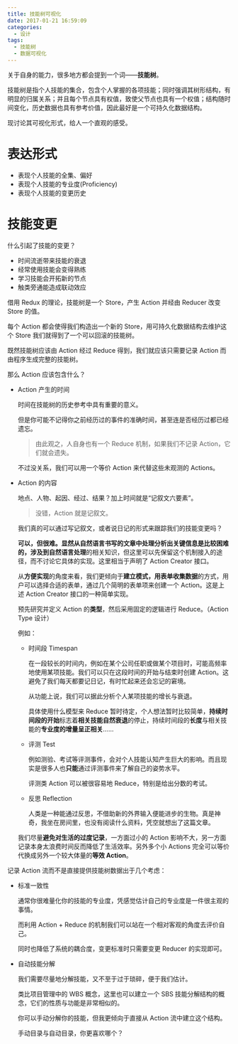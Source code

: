 ```yaml
---
title: 技能树可视化
date: 2017-01-21 16:59:09
categories:
  - 设计
tags:
  - 技能树
  - 数据可视化
---
```


关于自身的能力，很多地方都会提到一个词——**技能树**。

技能树是指个人技能的集合，包含个人掌握的各项技能；同时强调其树形结构，有明显的归属关系；并且每个节点具有权值，致使父节点也具有一个权值；结构随时间变化，历史数据也具有参考价值，因此最好是一个可持久化数据结构。

现讨论其可视化形式，给人一个直观的感受。

<!--more-->

# 表达形式

+ 表现个人技能的全集、偏好
+ 表现个人技能的专业度(Proficiency)
+ 表现个人技能的变更历史

# 技能变更

什么引起了技能的变更？

+ 时间流逝带来技能的衰退
+ 经常使用技能会变得熟练
+ 学习技能会开拓新的节点
+ 触类旁通能造成联动效应

借用 Redux 的理论，技能树是一个 Store，产生 Action 并经由 Reducer 改变 Store 的值。

每个 Action 都会使得我们构造出一个新的 Store，用可持久化数据结构去维护这个 Store 我们就得到了一个可以回滚的技能树。

既然技能树应该由 Action 经过 Reduce 得到，我们就应该只需要记录 Action 而由程序生成完整的技能树。

那么 Action 应该包含什么？

+ Action 产生的时间

  时间在技能树的历史参考中具有重要的意义。

  但是你可能不记得你之前经历过的事件的准确时间，甚至连是否经历过都已经遗忘。

  > 由此观之，人自身也有一个 Reduce 机制，如果我们不记录 Action，它们就会遗失。

  不过没关系，我们可以用一个等价 Action 来代替这些未观测的 Actions。

+ Action 的内容

  地点、人物、起因、经过、结果？加上时间就是“记叙文六要素”。

  > 没错，Action 就是记叙文。

  我们真的可以通过写记叙文，或者说日记的形式来跟踪我们的技能变更吗？

  **可以，但很难。**显然从自然语言书写的文章中处理分析出关键信息是比较困难的，涉及到**自然语言处理**的相关知识，但这里可以先保留这个机制接入的途径，而不讨论它具体的实现。这里相当于声明了 Action Creator 接口。

  从**方便实现**的角度来看，我们更倾向于**建立模式，用表单收集数据**的方式，用户可以选择合适的表单，通过几个简明的表单项来创建一个 Action。这是上述 Action Creator 接口的一种简单实现。

  预先研究并定义 Action 的**类型**，然后采用固定的逻辑进行 Reduce。（Action Type 设计）

  例如：

  + 时间段 Timespan

    在一段较长的时间内，例如在某个公司任职或做某个项目时，可能高频率地使用某项技能。我们可以只在这段时间的开始与结束时创建 Action。这避免了我们每天都要记日记，有时忙起来还会忘记的窘境。

    从功能上说，我们可以据此分析个人某项技能的增长与衰退。

    具体使用什么模型来 Reduce 暂时待定，个人想法暂时比较简单，**持续时间段的开始**标志着**相关技能自然衰退**的停止，持续时间段的**长度**与相关技能的**专业度的增量呈正相关**……

  + 评测 Test

    例如测验、考试等评测事件，会对个人技能认知产生巨大的影响。而且现实是很多人也**只能**通过评测事件来了解自己的姿势水平。

    评测类 Action 可以被很容易地 Reduce，特别是给出分数的考试。

  + 反思 Reflection

    人类是一种能通过反思，不借助新的外界输入便能进步的生物。真是神奇，我坐在房间里，也没有阅读什么资料，凭空就想出了这篇文章。

  我们尽量**避免对生活的过度记录**，一方面过小的 Action 影响不大，另一方面记录本身太浪费时间反而降低了生活效率。另外多个小 Actions 完全可以等价代换成另外一个较大体量的**等效 Action**。

记录 Action 流而不是直接提供技能树数据出于几个考虑：

+ 标准一致性

  通常你很难量化你的技能的专业度，凭感觉估计自己的专业度是一件很主观的事情。

  而利用 Action + Reduce 的机制我们可以站在一个相对客观的角度去评价自己。

  同时也降低了系统的耦合度，变更标准时只需要变更 Reducer 的实现即可。

+ 自动技能分解

  我们需要尽量地分解技能，又不至于过于琐碎，便于我们估计。

  类比项目管理中的 WBS 概念，这里也可以建立一个 SBS 技能分解结构的概念，它们的性质与功能是非常相似的。

  你可以手动分解你的技能，但我更倾向于直接从 Action 流中建立这个结构。

  手动目录与自动目录，你更喜欢哪个？



